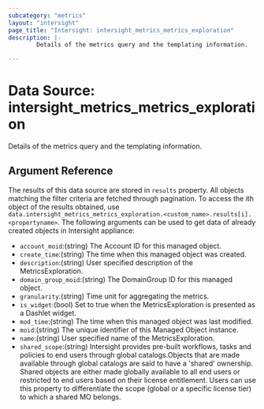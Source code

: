 ```yaml
---
subcategory: "metrics"
layout: "intersight"
page_title: "Intersight: intersight_metrics_metrics_exploration"
description: |-
        Details of the metrics query and the templating information.

---
```


# Data Source: intersight_metrics_metrics_exploration
Details of the metrics query and the templating information.
## Argument Reference
The results of this data source are stored in `results` property.
All objects matching the filter criteria are fetched through pagination.
To access the ith object of the results obtained, use `data.intersight_metrics_metrics_exploration.<custom_name>.results[i].<propertyname>`.
The following arguments can be used to get data of already created objects in Intersight appliance:
* `account_moid`:(string) The Account ID for this managed object. 
* `create_time`:(string) The time when this managed object was created. 
* `description`:(string) User specified description of the MetricsExploration. 
* `domain_group_moid`:(string) The DomainGroup ID for this managed object. 
* `granularity`:(string) Time unit for aggregating the metrics. 
* `is_widget`:(bool) Set to true when the MetricsExploration is presented as a Dashlet widget. 
* `mod_time`:(string) The time when this managed object was last modified. 
* `moid`:(string) The unique identifier of this Managed Object instance. 
* `name`:(string) User specified name of the MetricsExploration. 
* `shared_scope`:(string) Intersight provides pre-built workflows, tasks and policies to end users through global catalogs.Objects that are made available through global catalogs are said to have a 'shared' ownership. Shared objects are either made globally available to all end users or restricted to end users based on their license entitlement. Users can use this property to differentiate the scope (global or a specific license tier) to which a shared MO belongs. 
 
